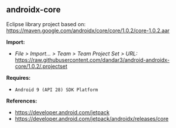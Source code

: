 ## androidx-core

Eclipse library project based on:<br/>
https://maven.google.com/androidx/core/core/1.0.2/core-1.0.2.aar

**Import:**
- _File > Import... > Team > Team Project Set > URL:_<br/>
  https://raw.githubusercontent.com/dandar3/android-androidx-core/1.0.2/.projectset

**Requires:**
- `Android 9 (API 28) SDK Platform`

**References:**
- https://developer.android.com/jetpack
- https://developer.android.com/jetpack/androidx/releases/core